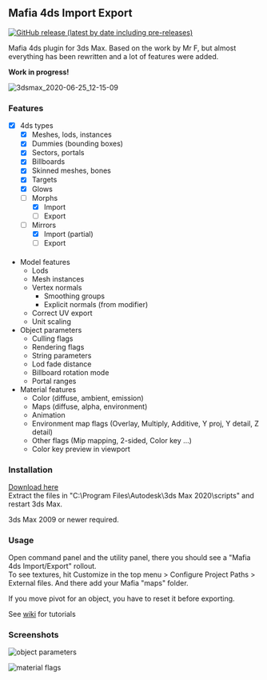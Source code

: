 ## Mafia 4ds Import Export
[![GitHub release (latest by date including pre-releases)](https://img.shields.io/github/v/release/pudingus/mafia-4ds-import-export?include_prereleases)](https://github.com/pudingus/mafia-4ds-import-export/releases)

Mafia 4ds plugin for 3ds Max. Based on the work by Mr F, but almost everything has been rewritten and a lot of features were added.  

**Work in progress!**  

![3dsmax_2020-06-25_12-15-09](https://user-images.githubusercontent.com/39903631/85701543-c8233680-b6dd-11ea-992c-d84cce7cb50a.jpg)

### Features
- [X] 4ds types
    - [X] Meshes, lods, instances
    - [X] Dummies (bounding boxes)
    - [X] Sectors, portals
    - [X] Billboards
    - [X] Skinned meshes, bones
    - [X] Targets
    - [X] Glows
    - [ ] Morphs
        - [X] Import
        - [ ] Export
    - [ ] Mirrors
        - [X] Import (partial)
        - [ ] Export

#### 
- Model features
    - Lods
    - Mesh instances
    - Vertex normals
        - Smoothing groups
        - Explicit normals (from modifier)
    - Correct UV export
    - Unit scaling
- Object parameters
    - Culling flags
    - Rendering flags
    - String parameters
    - Lod fade distance
    - Billboard rotation mode
    - Portal ranges
- Material features
    - Color (diffuse, ambient, emission)
    - Maps (diffuse, alpha, environment)
    - Animation
    - Environment map flags (Overlay, Multiply, Additive, Y proj, Y detail, Z detail)
    - Other flags (Mip mapping, 2-sided, Color key ...)    
    - Color key preview in viewport

### Installation
[Download here](https://github.com/pudingus/mafia-4ds-import-export/releases)  
Extract the files in "C:\Program Files\Autodesk\3ds Max 2020\scripts" and restart 3ds Max.

3ds Max 2009 or newer required. 

### Usage
Open command panel and the utility panel, there you should see a "Mafia 4ds Import/Export" rollout.  
To see textures, hit Customize in the top menu > Configure Project Paths > External files. And there add your Mafia "maps" folder.

If you move pivot for an object, you have to reset it before exporting.

See [wiki](https://github.com/pudingus/mafia-4ds-import-export/wiki) for tutorials

### Screenshots

![object parameters](https://user-images.githubusercontent.com/39903631/85778105-8668af00-b722-11ea-999c-7ccf81775a53.png)

![material flags](https://user-images.githubusercontent.com/39903631/84805351-67706b80-b004-11ea-846a-2d633223620a.png)
